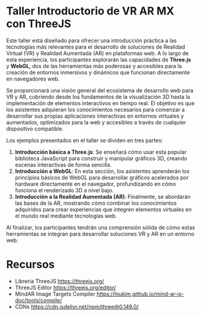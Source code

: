 # Taller Introductorio de VR AR MX con ThreeJS

Este taller está diseñado para ofrecer una introducción práctica a las tecnologías más relevantes para el desarrollo de soluciones de Realidad Virtual (VR) y Realidad Aumentada (AR) en plataformas web. A lo largo de esta experiencia, los participantes explorarán las capacidades de **Three.js** y **WebGL**, dos de las herramientas más poderosas y accesibles para la creación de entornos inmersivos y dinámicos que funcionan directamente en navegadores web.

Se proporcionará una visión general del ecosistema de desarrollo web para VR y AR, cubriendo desde los fundamentos de la visualización 3D hasta la implementación de elementos interactivos en tiempo real. El objetivo es que los asistentes adquieran los conocimientos necesarios para comenzar a desarrollar sus propias aplicaciones interactivas en entornos virtuales y aumentados, optimizados para la web y accesibles a través de cualquier dispositivo compatible.

Los ejemplos presentados en el taller se dividen en tres partes:
1. **Introducción básica a Three.js**: Se enseñará cómo usar esta popular biblioteca JavaScript para construir y manipular gráficos 3D, creando escenas interactivas de forma sencilla.
2. **Introducción a WebGL**: En esta sección, los asistentes aprenderán los principios básicos de WebGL para desarrollar gráficos acelerados por hardware directamente en el navegador, profundizando en cómo funciona el renderizado 3D a nivel bajo.
3. **Introducción a la Realidad Aumentada (AR)**: Finalmente, se abordarán las bases de la AR, mostrando cómo combinar los conocimientos adquiridos para crear experiencias que integren elementos virtuales en el mundo real mediante tecnologías web.

Al finalizar, los participantes tendrán una comprensión sólida de cómo estas herramientas se integran para desarrollar soluciones VR y AR en un entorno web.


# Recursos
- Libreria ThreeJS https://threejs.org/
- ThreeJS Editor https://threejs.org/editor/
- MindAR Image Targets Compiler
https://hiukim.github.io/mind-ar-js-doc/tools/compile/
- CDNs
  https://cdn.jsdelivr.net/npm/three@0.149.0/


